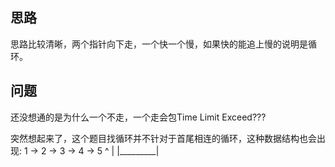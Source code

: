 ## 思路
思路比较清晰，两个指针向下走，一个快一个慢，如果快的能追上慢的说明是循环。

## 问题
还没想通的是为什么一个不走，一个走会包Time Limit Exceed???

突然想起来了，这个题目找循环并不针对于首尾相连的循环，这种数据结构也会出现:
1 -> 2 -> 3 -> 4 -> 5
          ^         |
          |_________|
